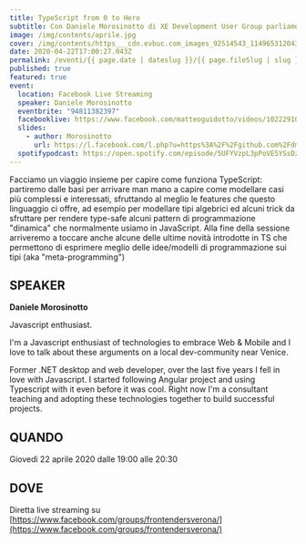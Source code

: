 ```yaml
---
title: TypeScript from 0 to Hero
subtitle: Con Daniele Morosinotto di XE Development User Group parliamo di Typescript!
image: /img/contents/aprile.jpg
cover: /img/contents/https___cdn.evbuc.com_images_92514543_114965312043_1_original.jpg
date: 2020-04-22T17:00:27.043Z
permalink: /eventi/{{ page.date | dateslug }}/{{ page.fileSlug | slug }}/index.html
published: true
featured: true
event:
  location: Facebook Live Streaming
  speaker: Daniele Morosinotto
  eventbrite: "94811382397"
  facebooklive: https://www.facebook.com/matteoguidotto/videos/10222910762661471
  slides:
    - author: Morosinotto
      url: https://l.facebook.com/l.php?u=https%3A%2F%2Fgithub.com%2Fdmorosinotto%2FTS-GoodCode%2Ftree%2Ffevr%3Ffbclid%3DIwAR1OSGYqB9Into1LuYyJKcDnk79L-4rblUP5JV_ox9FD0wNf8Sp04tdHQVg&h=AT3PYpE6bWVi6_zV-Zx7KymvCW8jlvFpItR3NwsDHEb9_mU5E5RNgDoWaMJpUNqH5b-6YL3dhB4--X1hWkAvC7PcMs5Yhmg5NHtFcvDrGfqhTAa4csfrh5JpckJE8VxfLA&__tn__=R]-R&c[0]=AT3KPVSxR9TGU1OioltNhLeXQfMzsH_EONLTkUb0Ee4BgEdxwe9C1JML3vp8P4hqsIwOdkxSdJrADiXq2A2_U36WgjvAPKMoFLscsK_bsuVQVwZPl17wjYJmEkVdILftZYT0RPJbKj6zbC_MM9eJE6vhbE3dvAivRF3KfSEz8JszL5GNsLZV0ACwS3N6A76ngZc
  spotifypodcast: https://open.spotify.com/episode/5UFYVzpL3pPoVE5YSsDz4o
---
```

Facciamo un viaggio insieme per capire come funziona TypeScript: partiremo dalle basi per arrivare man mano a capire come modellare casi più complessi e interessati, sfruttando al meglio le features che questo linguaggio ci offre, ad esempio per modellare tipi algebrici ed alcuni trick da sfruttare per rendere type-safe alcuni pattern di programmazione "dinamica" che normalmente usiamo in JavaScript. Alla fine della sessione arriveremo a toccare anche alcune delle ultime novità introdotte in TS che permettono di esprimere meglio delle idee/modelli di programmazione sui tipi (aka "meta-programming")

## SPEAKER

**Daniele Morosinotto**

Javascript enthusiast.

I'm a Javascript enthusiast of technologies to embrace Web & Mobile and I love to talk about these arguments on a local dev-community near Venice.

Former .NET desktop and web developer, over the last five years I fell in love with Javascript. I started following Angular project and using Typescript with it even before it was cool. Right now I'm a consultant teaching and adopting these technologies together to build successful projects.

## QUANDO

Giovedì 22 aprile 2020 dalle 19:00 alle 20:30

## DOVE

Diretta live streaming su [https://www.facebook.com/groups/frontendersverona/](https://www.facebook.com/groups/frontendersverona/)


